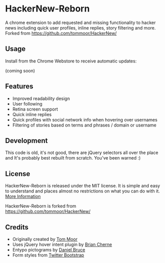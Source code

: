 # HackerNew-Reborn

A chrome extension to add requested and missing functionality to hacker news including quick user profiles, inline replies, story filtering and more. Forked from https://github.com/tommoor/HackerNew/


## Usage

Install from the Chrome Webstore to receive automatic updates:

(coming soon)


## Features

* Improved readability design
* User following
* Retina screen support
* Quick inline replies
* Quick profiles with social network info when hovering over usernames
* Filtering of stories based on terms and phrases / domain or username


## Development

This code is old, it's not good, there are jQuery selectors all over the place and
It's probably best rebuilt from scratch. You've been warned :)


## License

HackerNew-Reborn is released under the MIT license. It is simple and easy to understand and places almost no restrictions on what you can do with it.
[More Information](http://en.wikipedia.org/wiki/MIT_License)

HackerNew-Reborn is forked from https://github.com/tommoor/HackerNew/


## Credits

* Originally created by [Tom Moor](https://github.com/tommoor/)
* Uses jQuery hover intent plugin by [Brian Cherne](http://cherne.net/brian/resources/jquery.hoverIntent.html)
* Entypo pictograms by [Daniel Bruce](http://www.entypo.com)
* Form styles from [Twitter Bootstrap](https://github.com/twitter/bootstrap)
